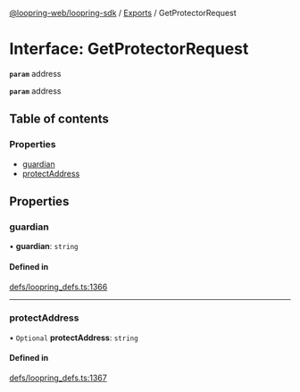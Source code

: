 [@loopring-web/loopring-sdk](../README.md) / [Exports](../modules.md) / GetProtectorRequest

# Interface: GetProtectorRequest

**`param`** address

**`param`** address

## Table of contents

### Properties

- [guardian](GetProtectorRequest.md#guardian)
- [protectAddress](GetProtectorRequest.md#protectaddress)

## Properties

### guardian

• **guardian**: `string`

#### Defined in

[defs/loopring_defs.ts:1366](https://github.com/Loopring/loopring_sdk/blob/81e0b16/src/defs/loopring_defs.ts#L1366)

___

### protectAddress

• `Optional` **protectAddress**: `string`

#### Defined in

[defs/loopring_defs.ts:1367](https://github.com/Loopring/loopring_sdk/blob/81e0b16/src/defs/loopring_defs.ts#L1367)
